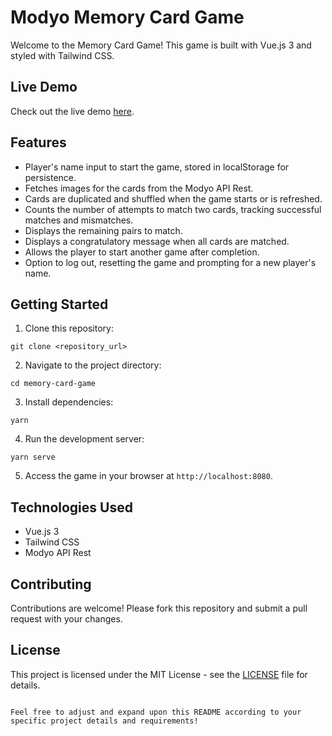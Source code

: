 # Modyo Memory Card Game

Welcome to the Memory Card Game! This game is built with Vue.js 3 and styled with Tailwind CSS.

## Live Demo

Check out the live demo [here](https://modyo-memory-card-game.netlify.app/).


## Features

- Player's name input to start the game, stored in localStorage for persistence.
- Fetches images for the cards from the Modyo API Rest.
- Cards are duplicated and shuffled when the game starts or is refreshed.
- Counts the number of attempts to match two cards, tracking successful matches and mismatches.
- Displays the remaining pairs to match.
- Displays a congratulatory message when all cards are matched.
- Allows the player to start another game after completion.
- Option to log out, resetting the game and prompting for a new player's name.

## Getting Started

1. Clone this repository:

```
git clone <repository_url>
```

2. Navigate to the project directory:

```
cd memory-card-game
```

3. Install dependencies:

```
yarn
```

4. Run the development server:

```
yarn serve
```

5. Access the game in your browser at `http://localhost:8080`.

## Technologies Used

- Vue.js 3
- Tailwind CSS
- Modyo API Rest

## Contributing

Contributions are welcome! Please fork this repository and submit a pull request with your changes.

## License

This project is licensed under the MIT License - see the [LICENSE](LICENSE) file for details.
```

Feel free to adjust and expand upon this README according to your specific project details and requirements!